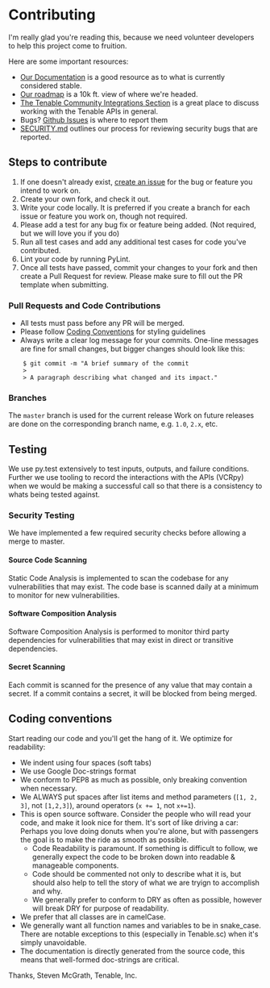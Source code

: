 # Contributing

I'm really glad you're reading this, because we need volunteer developers to help this project come to fruition.

Here are some important resources:

  * [Our Documentation](https://pytenable.rtfd.io) is a good resource as to what is currently considered stable.
  * [Our roadmap](https://github.com/tenable/pyTenable/milestones) is a 10k ft. view of where we're headed.
  * [The Tenable Community Integrations Section](https://community.tenable.com/s/topic/0TOf2000000HPDKGA4) is a great place to discuss working with the Tenable APIs in general.
  * Bugs? [Github Issues](https://github.com/tenable/pyTenable/issues) is where to report them
  * [SECURITY.md](./SECURITY.md) outlines our process for reviewing security bugs that are reported.

## Steps to contribute

1. If one doesn't already exist, [create an issue](https://github.com/tenable/pyTenable/issues/new) for the bug or feature you intend to work on.
2. Create your own fork, and check it out.
3. Write your code locally. It is preferred if you create a branch for each issue or feature you work on, though not required.
4. Please add a test for any bug fix or feature being added. (Not required, but we will love you if you do)
5. Run all test cases and add any additional test cases for code you've contributed. 
6. Lint your code by running PyLint.
7. Once all tests have passed, commit your changes to your fork and then create a Pull Request for review. Please make sure to fill out the PR template when submitting.

### Pull Requests and Code Contributions

* All tests must pass before any PR will be merged.
* Please follow [Coding Conventions](#coding-conventions) for styling guidelines
* Always write a clear log message for your commits. One-line messages are fine for small changes, but bigger changes should look like this:

```
    $ git commit -m "A brief summary of the commit
    > 
    > A paragraph describing what changed and its impact."
```
### Branches

The ```master``` branch is used for the current release 
Work on future releases are done on the corresponding branch name, e.g. ```1.0```, ```2.x```, etc.

## Testing

We use py.test extensively to test inputs, outputs, and failure conditions.  Further we use tooling to record the interactions with the APIs (VCRpy) when we would be making a successful call so that there is a consistency to whats being tested against.

### Security Testing

We have implemented a few required security checks before allowing a merge to master. 

#### Source Code Scanning

Static Code Analysis is implemented to scan the codebase for any vulnerabilities that may exist. The code base is scanned daily at a minimum to monitor for new vulnerabilities.

#### Software Composition Analysis

Software Composition Analysis is performed to monitor third party dependencies for vulnerabilities that may exist in direct or transitive dependencies. 

#### Secret Scanning

Each commit is scanned for the presence of any value that may contain a secret. If a commit contains a secret, it will be blocked from being merged. 

## Coding conventions

Start reading our code and you'll get the hang of it. We optimize for readability:

  * We indent using four spaces (soft tabs)
  * We use Google Doc-strings format
  * We conform to PEP8 as much as possible, only breaking convention when necessary.
  * We ALWAYS put spaces after list items and method parameters (`[1, 2, 3]`, not `[1,2,3]`), around operators (`x += 1`, not `x+=1`).
  * This is open source software. Consider the people who will read your code, and make it look nice for them. It's sort of like driving a car: Perhaps you love doing donuts when you're alone, but with passengers the goal is to make the ride as smooth as possible.
    * Code Readability is paramount.  If something is difficult to follow, we generally expect the code to be broken down into readable & manageable components.
    * Code should be commented not only to describe what it is, but should also help to tell the story of what we are tryign to accomplish and why.
    * We generally prefer to conform to DRY as often as possible, however will break DRY for purpose of readability.
  * We prefer that all classes are in camelCase.
  * We generally want all function names and variables to be in snake_case.  There are notable exceptions to this (especially in Tenable.sc) when it's simply unavoidable.
  * The documentation is directly generated from the source code, this means that well-formed doc-strings are critical.

Thanks,
Steven McGrath, Tenable, Inc.
